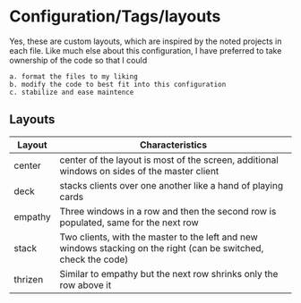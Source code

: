 # Configuration/Tags/layouts

Yes, these are custom layouts, which are inspired by the noted projects in each
file. Like much else about this configuration, I have preferred to take
ownership of the code so that I could

    a. format the files to my liking
    b. modify the code to best fit into this configuration
    c. stabilize and ease maintence

## Layouts

| Layout       | Characteristics                                                                                                  |
| ------------ | ---------------------------------------------------------------------------------------------------------------- |
| center | center of the layout is most of the screen, additional windows on sides of the master client                     |
| deck         | stacks clients over one another like a hand of playing cards                                                     |
| empathy      | Three windows in a row and then the second row is populated, same for the next row                               |
| stack        | Two clients, with the master to the left and new windows stacking on the right (can be switched, check the code) |
| thrizen      | Similar to empathy but the next row shrinks only the row above it                                                |
